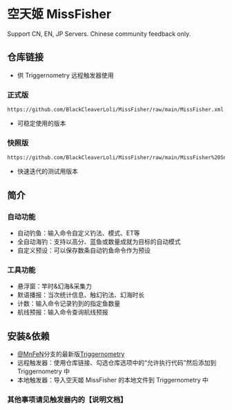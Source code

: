 # 空天姬 MissFisher
Support CN, EN, JP Servers. Chinese community feedback only.
## 仓库链接
- 供 Triggernometry 远程触发器使用
### 正式版
```
https://github.com/BlackCleaverLoli/MissFisher/raw/main/MissFisher.xml
```
- 可稳定使用的版本
### 快照版
```
https://github.com/BlackCleaverLoli/MissFisher/raw/main/MissFisher%20Snapshot.xml
```
- 快速迭代的测试用版本
## 简介
### 自动功能
- 自动钓鱼：输入命令自定义钓法、模式、ET等
- 全自动海钓：支持以高分、蓝鱼或数量成就为目标的自动模式
- 自定义预设：可以保存数条自动钓鱼命令作为预设
### 工具功能
- 悬浮窗：竿时&幻海&采集力
- 默语播报：当次统计信息、触幻钓法、幻海时长
- 计数：输入命令记录钓到的指定鱼数量
- 航线预报：输入命令查询航线预报
## 安装&依赖
- [@MnFeN](https://github.com/MnFeN/)分支的最新版[Triggernometry](https://github.com/MnFeN/Triggernometry)
- 远程触发器：使用仓库链接、勾选仓库选项中的“允许执行代码”然后添加到 Triggernometry 中
- 本地触发器：导入空天姬 MissFisher 的本地文件到 Triggernometry 中
### 其他事项请见触发器内的【说明文档】
